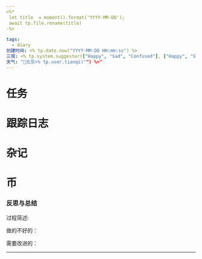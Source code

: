 ```yaml
---
<%*
 let title  = moment().format('YYYY-MM-DD');
 await tp.file.rename(title)
-%>

tags:
  - diary
创建时间: <% tp.date.now("YYYY-MM-DD HH:mm:ss") %>
三观: <% tp.system.suggester(["Happy", "Sad", "Confused"], ["Happy", "Sad", "Confused"]) %>
天气: "🌱北京<% tp.user.tianqi("") %>"
---
```


# 任务


# 跟踪日志


# 杂记

# 币

### 反思与总结

过程简述: 

做的不好的：

需要改进的：

---

